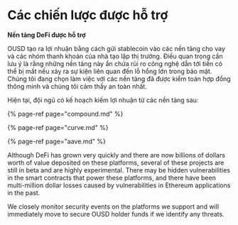 # Các chiến lược được hỗ trợ

**Nền tảng DeFi được hỗ trợ**

OUSD tạo ra lợi nhuận bằng cách gửi stablecoin vào các nền tảng cho vay và các nhóm thanh khoản của nhà tạo lập thị trường. Điều quan trọng cần lưu ý là rằng những nền tảng này ẩn chứa rủi ro công nghệ dẫn tới tiền có thể bị mất nếu xảy ra sự kiện liên quan đến lỗ hổng lớn trong bảo mật. Chúng tôi đang chọn làm việc với các nền tảng đã được kiểm toán hợp đồng thông minh và chúng tôi cảm thấy an toàn nhất.

Hiện tại, đội ngũ có kế hoạch kiếm lợi nhuận từ các nền tảng sau:

{% page-ref page="compound.md" %}

{% page-ref page="curve.md" %}

{% page-ref page="aave.md" %}

Although DeFi has grown very quickly and there are now billions of dollars worth of value deposited on these platforms, several of these projects are still in beta and are highly experimental. There may be hidden vulnerabilities in the smart contracts that power these platforms, and there have been multi-million dollar losses caused by vulnerabilities in Ethereum applications in the past.

We closely monitor security events on the platforms we support and will immediately move to secure OUSD holder funds if we identify any threats.

